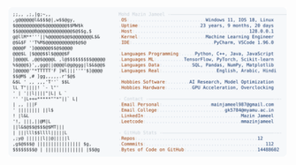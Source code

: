 <picture>
  <source srcset="https://raw.githubusercontent.com/mmazinjameel/mmazinjameel/main/dark_mode.svg?v=1756116762" media="(prefers-color-scheme: dark)">
  <img src="https://raw.githubusercontent.com/mmazinjameel/mmazinjameel/main/light_mode.svg?v=1756116762">
</picture>
